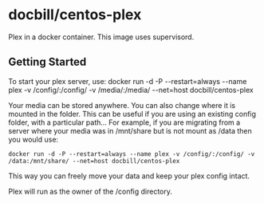 # docbill/centos-plex
Plex in a docker container.  This image uses supervisord.

## Getting Started

To start your plex server, use:
	docker run -d -P --restart=always --name plex -v /config/:/config/ -v /media/:/media/ --net=host docbill/centos-plex

Your media can be stored anywhere.  You can also change where it is mounted in the folder.  This can be useful if you are using an existing config folder, with a particular path...  For example, if you are migrating from a server where your media was in /mnt/share but is not mount as /data then you would use:

	docker run -d -P --restart=always --name plex -v /config/:/config/ -v /data:/mnt/share/ --net=host docbill/centos-plex

This way you can freely move your data and keep your plex config intact.

Plex will run as the owner of the /config directory.

